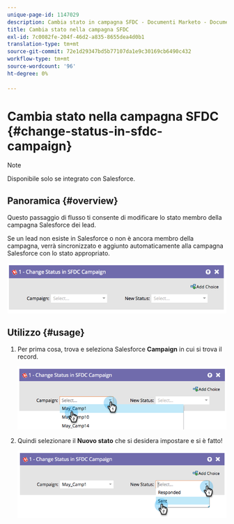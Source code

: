 ```yaml
---
unique-page-id: 1147029
description: Cambia stato in campagna SFDC - Documenti Marketo - Documentazione del prodotto
title: Cambia stato nella campagna SFDC
exl-id: 7c0082fe-204f-46d2-a835-8655dea4d0b1
translation-type: tm+mt
source-git-commit: 72e1d29347bd5b77107da1e9c30169cb6490c432
workflow-type: tm+mt
source-wordcount: '96'
ht-degree: 0%

---
```


# Cambia stato nella campagna SFDC {#change-status-in-sfdc-campaign}

>[!NOTE]
>
>Disponibile solo se integrato con Salesforce.

## Panoramica {#overview}

Questo passaggio di flusso ti consente di modificare lo stato membro della campagna Salesforce dei lead.

Se un lead non esiste in Salesforce o non è ancora membro della campagna, verrà sincronizzato e aggiunto automaticamente alla campagna Salesforce con lo stato appropriato.

![](assets/image2014-9-22-15-3a13-3a54.png)

## Utilizzo {#usage}

1. Per prima cosa, trova e seleziona Salesforce **Campaign** in cui si trova il record.

   ![](assets/image2014-9-22-15-3a13-3a58.png)

1. Quindi selezionare il **Nuovo stato** che si desidera impostare e si è fatto!

   ![](assets/image2014-9-22-15-3a14-3a0.png)
